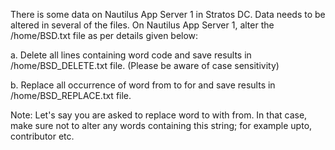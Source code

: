 There is some data on Nautilus App Server 1 in Stratos DC. Data needs to be altered in several of the files. On Nautilus App Server 1, alter the /home/BSD.txt file as per details given below:



a. Delete all lines containing word code and save results in /home/BSD_DELETE.txt file. (Please be aware of case sensitivity)

b. Replace all occurrence of word from to for and save results in /home/BSD_REPLACE.txt file.

Note: Let's say you are asked to replace word to with from. In that case, make sure not to alter any words containing this string; for example upto, contributor etc.




